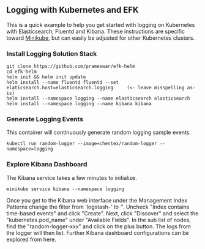 ## Logging with Kubernetes and EFK ###

This is a quick example to help you get started with logging on Kubernetes with Elasticsearch, Fluentd and Kibana. These instructions are specific toward [Minikube](https://kubernetes.io/docs/tasks/tools/install-minikube/), but can easily be adjusted for other Kubernetes clusters.

### Install Logging Solution Stack ###
```
git clone https://github.com/prameswar/efk-helm
cd efk-helm
helm init && helm init update
helm install --name fluentd fluentd --set elaticsearch.host=elasticsearch.logging     (<- leave misspelling as-is)
helm install --namespace logging --name elasticsearch elasticsearch
helm install --namespace logging --name kibana kibana 
```

### Generate Logging Events ###

This container will continuously generate random logging sample events.
```
kubectl run random-logger --image=chentex/random-logger --namespace=logging
```

### Explore Kibana Dashboard ###

The Kibana service takes a few minutes to initialize.

```
minikube service kibana --namespace logging
```

Once you get to the Kibana web interface under the Management Index Patterns change the filter from 'logstash-*' to '*'. Uncheck "Index contains time-based events" and click "Create". Next, click "Discover" and select the "kubernetes.pod_name" under "Available Fields". In the sub list of nodes, find the "random-logger-xxx" and click on the plus button. The logs from the logger will then list. Further Kibana dashboard configurations can be explored from here.